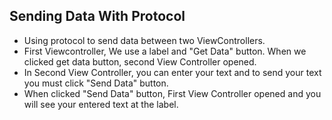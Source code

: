 ## Sending Data With Protocol
- Using protocol to send data between two ViewControllers.
- First Viewcontroller, We use a label and "Get Data" button. When we clicked get data button, second View Controller opened. 
- In Second View Controller, you can enter your text and to send your text you must click "Send Data" button.
- When clicked "Send Data" button, First View Controller opened and you will see your entered text at the label.
